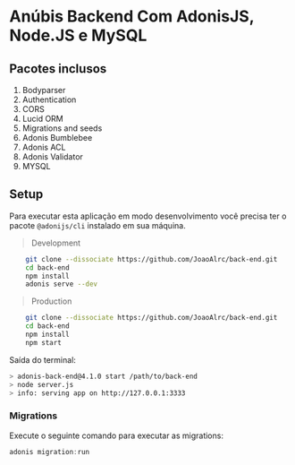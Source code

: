 # Anúbis Backend Com AdonisJS, Node.JS e MySQL

## Pacotes inclusos

1. Bodyparser
2. Authentication
3. CORS
4. Lucid ORM
5. Migrations and seeds
6. Adonis Bumblebee
7. Adonis ACL
8. Adonis Validator
9. MYSQL

## Setup

Para executar esta aplicação em modo desenvolvimento você precisa ter o pacote `@adonijs/cli` instalado em sua máquina.

> Development

```bash
    git clone --dissociate https://github.com/JoaoAlrc/back-end.git
    cd back-end
    npm install
    adonis serve --dev
```

> Production

```bash
    git clone --dissociate https://github.com/JoaoAlrc/back-end.git
    cd back-end
    npm install
    npm start
```

Saída do terminal:

```bash
> adonis-back-end@4.1.0 start /path/to/back-end
> node server.js
> info: serving app on http://127.0.0.1:3333
```

### Migrations

Execute o seguinte comando para executar as migrations:

```js
adonis migration:run
```
